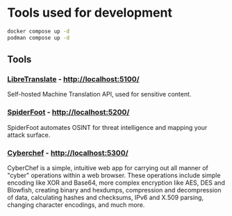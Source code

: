 # Tools used for development

```sh
docker compose up -d
podman compose up -d
```

## Tools

### [LibreTranslate](https://github.com/LibreTranslate/LibreTranslate) - [http://localhost:5100/](http://localhost:5100/)

Self-hosted Machine Translation API, used for sensitive content.

### [SpiderFoot](https://github.com/smicallef/spiderfoot) - [http://localhost:5200/](http://localhost:5200/)

SpiderFoot automates OSINT for threat intelligence and mapping your attack surface.

### [Cyberchef](https://github.com/gchq/CyberChef) - [http://localhost:5300/](http://localhost:5300/)

CyberChef is a simple, intuitive web app for carrying out all manner of "cyber" operations within a web browser. These operations include simple encoding like XOR and Base64, more complex encryption like AES, DES and Blowfish, creating binary and hexdumps, compression and decompression of data, calculating hashes and checksums, IPv6 and X.509 parsing, changing character encodings, and much more.
